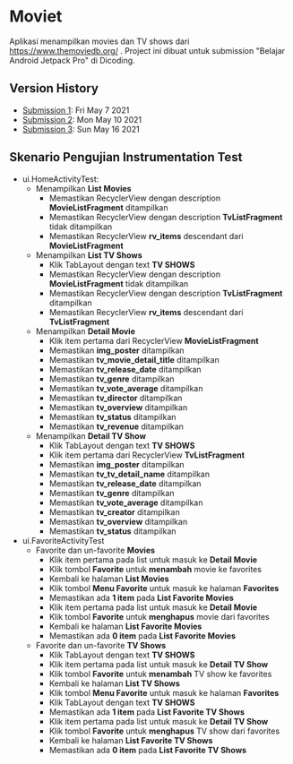 # Moviet

Aplikasi menampilkan movies dan TV shows dari https://www.themoviedb.org/ .
Project ini dibuat untuk submission "Belajar Android Jetpack Pro" di Dicoding.

## Version History

* [Submission 1](https://github.com/lepiku/Moviet/tree/v1): Fri May 7 2021
* [Submission 2](https://github.com/lepiku/Moviet/tree/v2): Mon May 10 2021
* [Submission 3](https://github.com/lepiku/Moviet/tree/submission-3): Sun May 16 2021

## Skenario Pengujian Instrumentation Test

* ui.HomeActivityTest:
  * Menampilkan **List Movies**
    * Memastikan RecyclerView dengan description **MovieListFragment** ditampilkan
    * Memastikan RecyclerView dengan description **TvListFragment** tidak ditampilkan
    * Memastikan RecyclerView **rv_items** descendant dari **MovieListFragment**
  * Menampilkan **List TV Shows**
    * Klik TabLayout dengan text **TV SHOWS**
    * Memastikan RecyclerView dengan description **MovieListFragment** tidak ditampilkan
    * Memastikan RecyclerView dengan description **TvListFragment** ditampilkan
    * Memastikan RecyclerView **rv_items** descendant dari **TvListFragment**
  * Menampilkan **Detail Movie**
    * Klik item pertama dari RecyclerView **MovieListFragment**
    * Memastikan **img_poster** ditampilkan
    * Memastikan **tv_movie_detail_title** ditampilkan
    * Memastikan **tv_release_date** ditampilkan
    * Memastikan **tv_genre** ditampilkan
    * Memastikan **tv_vote_average** ditampilkan
    * Memastikan **tv_director** ditampilkan
    * Memastikan **tv_overview** ditampilkan
    * Memastikan **tv_status** ditampilkan
    * Memastikan **tv_revenue** ditampilkan
  * Menampilkan **Detail TV Show**
    * Klik TabLayout dengan text **TV SHOWS**
    * Klik item pertama dari RecyclerView **TvListFragment**
    * Memastikan **img_poster** ditampilkan
    * Memastikan **tv_tv_detail_name** ditampilkan
    * Memastikan **tv_release_date** ditampilkan
    * Memastikan **tv_genre** ditampilkan
    * Memastikan **tv_vote_average** ditampilkan
    * Memastikan **tv_creator** ditampilkan
    * Memastikan **tv_overview** ditampilkan
    * Memastikan **tv_status** ditampilkan
* ui.FavoriteActivityTest
  * Favorite dan un-favorite **Movies**
    * Klik item pertama pada list untuk masuk ke **Detail Movie**
    * Klik tombol **Favorite** untuk **menambah** movie ke favorites
    * Kembali ke halaman **List Movies**
    * Klik tombol **Menu Favorite** untuk masuk ke halaman **Favorites**
    * Memastikan ada **1 item** pada **List Favorite Movies**
    * Klik item pertama pada list untuk masuk ke **Detail Movie**
    * Klik tombol **Favorite** untuk **menghapus** movie dari favorites
    * Kembali ke halaman **List Favorite Movies**
    * Memastikan ada **0 item** pada **List Favorite Movies**
  * Favorite dan un-favorite **TV Shows**
    * Klik TabLayout dengan text **TV SHOWS**
    * Klik item pertama pada list untuk masuk ke **Detail TV Show**
    * Klik tombol **Favorite** untuk **menambah** TV show ke favorites
    * Kembali ke halaman **List TV Shows**
    * Klik tombol **Menu Favorite** untuk masuk ke halaman **Favorites**
    * Klik TabLayout dengan text **TV SHOWS**
    * Memastikan ada **1 item** pada **List Favorite TV Shows**
    * Klik item pertama pada list untuk masuk ke **Detail TV Show**
    * Klik tombol **Favorite** untuk **menghapus** TV show dari favorites
    * Kembali ke halaman **List Favorite TV Shows**
    * Memastikan ada **0 item** pada **List Favorite TV Shows**
